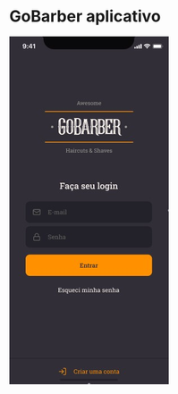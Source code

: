 # GoBarber aplicativo

<img alt='app GoBarber' title='BootCamp' src='../../.github/app_gobarber.jpg' />
